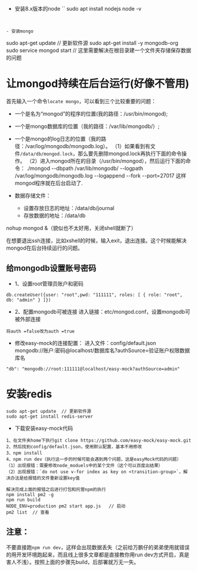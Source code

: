- 安装8.x版本的node
``
sudo apt install nodejs
node -v
```


- 安装mongo
```
sudo apt-get update   // 更新软件源
sudo apt-get install -y mongodb-org
sudo service mongod start  // 这里需要解决在根目录建一个文件夹存储保存数据的问题


# 让mongod持续在后台运行(好像不管用)
首先输入一个命令`locate mongo`，可以看到三个比较重要的问题：
- 一个是名为“mongod”的程序的位置(我的路径：/usr/bin/mongod);
- 一个是mongo数据库的位置（我的路径：/var/lib/mongodb/）;
- 一个是mongo的log日志的位置（我的路径：/var/log/mongodb/mongodb.log）。
（1）如果看到有文件`/data/db/mongod.lock`，那么要先删除mongod.lock再执行下面的命令操作。
（2）进入mongod所在的目录（/usr/bin/mongod），然后运行下面的命令：
./mongod --dbpath /var/lib/mongodb/ --logpath /var/log/mongodb/mongodb.log --logappend --fork --port=27017
这样mongod程序就在后台启动了.

- 数据存储文件：
    - 设置存放日志的地址：/data/db/journal
    - 存放数据的地址：/data/db


nohup mongod &（貌似也不太好用，关闭shell就断了）

在想要退出ssh连接，比如xshell的时候，输入exit，退出连接。这个时候能解决mongod在后台持续运行的问题。


## 给mongodb设置账号密码

- 1、设置root管理员账户和密码
```
db.createUser({user: "root",pwd: "111111", roles: [ { role: "root", db: "admin" } ]})
```

- 2、配置mongodb可被连接
进入链接：etc/mongod.conf，设置mongodb可被外部连接
```
将auth =false改为auth =true
```


- 修改easy-mock的连接配置：
进入文件：config/default.json  
mongodb://账户:密码@localhost/数据库名?authSource=验证账户权限数据库名

```
"db": "mongodb://root:111111@localhost/easy-mock?authSource=admin"
```


# 安装redis
```
sudo apt-get update  // 更新软件源
sudo apt-get install redis-server

```

- 下载安装easy-mock代码
```
1、在文件夹home下执行git clone https://github.com/easy-mock/easy-mock.git
2、然后找到config/default.json，使用默认配置，基本不用修改
3、npm install
4、npm run dev（执行这一步的时候可能会遇到两个问题，这是easyMock代码的问题）
（1）出现报错：需要修改node_moduels中的某个文件（这个可以百度出结果）
（2）出现报错：`do not use v-for index as key on <transition-group>`，解决办法是给报错的文件重新设置key值

解决完成上面的报错之后进行打包和托管npm的执行
npm install pm2 -g
npm run build
NODE_ENV=production pm2 start app.js   // 启动
pm2 list  // 查看
```

## 注意：
不要直接跑`npm run dev`，这样会出现数据丢失（之前给万鹏仔的弟弟使用就错误的用开发环境跑起来，而且线上很多文章都是直接教你用run dev方式开启，真是害人不浅）。按照上面的步骤先build，后部署就万无一失。


